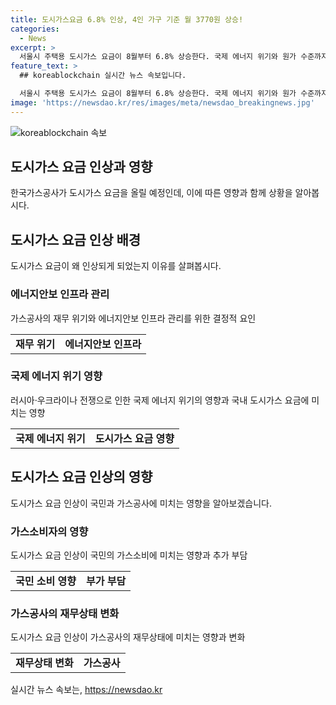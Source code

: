 ```yaml
---
title: 도시가스요금 6.8% 인상, 4인 가구 기준 월 3770원 상승!
categories:
  - News
excerpt: >
  서울시 주택용 도시가스 요금이 8월부터 6.8% 상승한다. 국제 에너지 위기와 원가 수준까지의 인상이 필요하다는 가스공사 입장. 미수금과 장기적으로 소비자에게 부담 전가될 것 우려. 가스공사는 천연가스 안정적 도입을 위해 인상 결정하고, 취약계층 지원 사업을 추진할 계획이라고 전했다. 
feature_text: >
  ## koreablockchain 실시간 뉴스 속보입니다.

  서울시 주택용 도시가스 요금이 8월부터 6.8% 상승한다. 국제 에너지 위기와 원가 수준까지의 인상이 필요하다는 가스공사 입장. 미수금과 장기적으로 소비자에게 부담 전가될 것 우려. 가스공사는 천연가스 안정적 도입을 위해 인상 결정하고, 취약계층 지원 사업을 추진할 계획이라고 전했다. 
image: 'https://newsdao.kr/res/images/meta/newsdao_breakingnews.jpg'
---
```


<p><img src="https://newsdao.kr/res/images/meta/newsdao_breakingnews.jpg" alt="koreablockchain 속보" /></p>

<h2 data-ke-size="size26">도시가스 요금 인상과 영향</h2>

<p data-ke-size="size16">한국가스공사가 도시가스 요금을 올릴 예정인데, 이에 따른 영향과 함께 상황을 알아봅시다.</p>

<h2>도시가스 요금 인상 배경</h2>

<p data-ke-size="size16">도시가스 요금이 왜 인상되게 되었는지 이유를 살펴봅시다.</p>

<h3>에너지안보 인프라 관리</h3>

<p data-ke-size="size16">가스공사의 재무 위기와 에너지안보 인프라 관리를 위한 결정적 요인</p>

<table>
  <tr>
    <td style="text-align: center; height: 17px;"><b>재무 위기</b></td>
    <td style="text-align: center; height: 17px;"><b>에너지안보 인프라</b></td>
  </tr>
</table>

<h3>국제 에너지 위기 영향</h3>

<p data-ke-size="size16">러시아·우크라이나 전쟁으로 인한 국제 에너지 위기의 영향과 국내 도시가스 요금에 미치는 영향</p>

<table>
  <tr>
    <td style="text-align: center; height: 17px;"><b>국제 에너지 위기</b></td>
    <td style="text-align: center; height: 17px;"><b>도시가스 요금 영향</b></td>
  </tr>
</table>

<h2>도시가스 요금 인상의 영향</h2>

<p data-ke-size="size16">도시가스 요금 인상이 국민과 가스공사에 미치는 영향을 알아보겠습니다.</p>

<h3>가스소비자의 영향</h3>

<p data-ke-size="size16">도시가스 요금 인상이 국민의 가스소비에 미치는 영향과 추가 부담</p>

<table>
  <tr>
    <td style="text-align: center; height: 17px;"><b>국민 소비 영향</b></td>
    <td style="text-align: center; height: 17px;"><b>부가 부담</b></td>
  </tr>
</table>

<h3>가스공사의 재무상태 변화</h3>

<p data-ke-size="size16">도시가스 요금 인상이 가스공사의 재무상태에 미치는 영향과 변화</p>

<table>
  <tr>
    <td style="text-align: center; height: 17px;"><b>재무상태 변화</b></td>
    <td style="text-align: center; height: 17px;"><b>가스공사</b></td>
  </tr>
</table>
실시간 뉴스 속보는, <a href="https://newsdao.kr" rel="dofollow">https://newsdao.kr</a>



